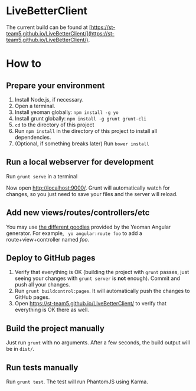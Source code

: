 LiveBetterClient
================

The current build can be found at [https://st-team5.github.io/LiveBetterClient/](https://st-team5.github.io/LiveBetterClient/).

How to
======

Prepare your environment
------------------------
1. Install Node.js, if necessary.
1. Open a terminal.
1. Install yeoman globally: `npm install -g yo`
1. Install grunt globally: `npm install -g grunt grunt-cli`
1. `cd` to the directory of this project
1. Run `npm install` in the directory of this project to install all dependencies.
1. (Optional, if something breaks later) Run `bower install`

Run a local webserver for development
-------------------------------------
Run `grunt serve` in a terminal

Now open [http://localhost:9000/](http://localhost:9000/). Grunt will automatically watch for changes, so you just need to save your files and the server will reload.

Add new views/routes/controllers/etc
------------------------------------
You may use [the different goodies](https://github.com/yeoman/generator-angular) provided by the Yeoman Angular generator. For example, ` yo angular:route foo` to add a route+view+controller named _foo_.

Deploy to GitHub pages
----------------------
1. Verify that everything is OK (building the project with `grunt` passes, just seeing your changes with `grunt server` is **not** enough). Commit and push all your changes.
1. Run `grunt buildcontrol:pages`. It will automatically push the changes to GitHub pages.
1. Open https://st-team5.github.io/LiveBetterClient/ to verify that everything is OK there as well.

Build the project manually
--------------------------
Just run `grunt` with no arguments. After a few seconds, the build output will be in `dist/`.

Run tests manually
------------------
Run `grunt test`. The test will run PhantomJS using Karma.

